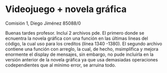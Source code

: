 # Videojuego + novela gráfica
Comisión 1, Diego Jiménez 85088/0

Buenas tardes profesor. 
Incluí 2 archivos pde. El primero donde se ecnuentra la novela gráfica con una función en las últimas lineas del código, la cual uso para los creditos (línea 1340 -1380).
El segundo archivo contiene una función con arreglo, la cual, de hecho, msimplifica y mejora enormente el display de mensajes, sin embargo, no pude incluirla en la versión anterior de la novela gráfica ya que usa demasiadas operaciones codependientes que al mínimo error, se arruina todo.

